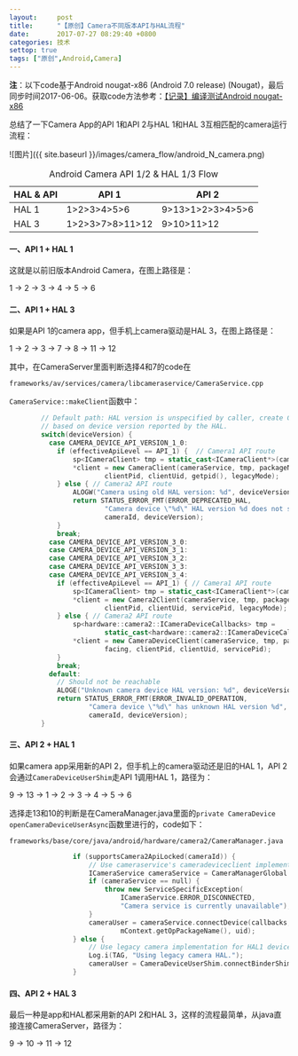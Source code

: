 ```yaml
---
layout:     post
title:      "【原创】Camera不同版本API与HAL流程"
date:       2017-07-27 08:29:40 +0800
categories: 技术
settop: true
tags: ["原创",Android,Camera]
---
```

**注**：以下code基于Android nougat-x86 (Android 7.0 release) (Nougat)，最后同步时间2017-06-06。获取code方法参考：<a href="{% post_url tech/2017-06-05-Android_N_build_java_out_of_memory %}">【记录】编译测试Android nougat-x86</a>

总结了一下Camera App的API 1和API 2与HAL 1和HAL 3互相匹配的camera运行流程：

![图片]({{ site.baseurl }}/images/camera_flow/android_N_camera.png)<br>

<table class="table">
  <caption>Android Camera API 1/2 & HAL 1/3 Flow</caption>
  <thead>
    <tr>
      <th>HAL & API</th>
      <th>API 1</th>
      <th>API 2</th>
    </tr>
  </thead>
  <tbody>
    <tr>
      <td>HAL 1</td>
      <td>1>2>3>4>5>6</td>
      <td>9>13>1>2>3>4>5>6</td>
    </tr>
    <tr>
      <td>HAL 3</td>
      <td>1>2>3>7>8>11>12</td>
      <td>9>10>11>12</td>
    </tr>
  </tbody>
</table>

#### 一、API 1 + HAL 1
这就是以前旧版本Android Camera，在图上路径是：

1 -> 2 -> 3 -> 4 -> 5 -> 6

#### 二、API 1 + HAL 3
如果是API 1的camera app，但手机上camera驱动是HAL 3，在图上路径是：

1 -> 2 -> 3 -> 7 -> 8 -> 11 -> 12

其中，在CameraServer里面判断选择4和7的code在

`frameworks/av/services/camera/libcameraservice/CameraService.cpp`

`CameraService::makeClient`函数中：
```cpp
        // Default path: HAL version is unspecified by caller, create CameraClient
        // based on device version reported by the HAL.
        switch(deviceVersion) {
          case CAMERA_DEVICE_API_VERSION_1_0:
            if (effectiveApiLevel == API_1) {  // Camera1 API route
                sp<ICameraClient> tmp = static_cast<ICameraClient*>(cameraCb.get());
                *client = new CameraClient(cameraService, tmp, packageName, cameraId, facing,
                        clientPid, clientUid, getpid(), legacyMode);
            } else { // Camera2 API route
                ALOGW("Camera using old HAL version: %d", deviceVersion);
                return STATUS_ERROR_FMT(ERROR_DEPRECATED_HAL,
                        "Camera device \"%d\" HAL version %d does not support camera2 API",
                        cameraId, deviceVersion);
            }
            break;
          case CAMERA_DEVICE_API_VERSION_3_0:
          case CAMERA_DEVICE_API_VERSION_3_1:
          case CAMERA_DEVICE_API_VERSION_3_2:
          case CAMERA_DEVICE_API_VERSION_3_3:
          case CAMERA_DEVICE_API_VERSION_3_4:
            if (effectiveApiLevel == API_1) { // Camera1 API route
                sp<ICameraClient> tmp = static_cast<ICameraClient*>(cameraCb.get());
                *client = new Camera2Client(cameraService, tmp, packageName, cameraId, facing,
                        clientPid, clientUid, servicePid, legacyMode);
            } else { // Camera2 API route
                sp<hardware::camera2::ICameraDeviceCallbacks> tmp =
                        static_cast<hardware::camera2::ICameraDeviceCallbacks*>(cameraCb.get());
                *client = new CameraDeviceClient(cameraService, tmp, packageName, cameraId,
                        facing, clientPid, clientUid, servicePid);
            }
            break;
          default:
            // Should not be reachable
            ALOGE("Unknown camera device HAL version: %d", deviceVersion);
            return STATUS_ERROR_FMT(ERROR_INVALID_OPERATION,
                    "Camera device \"%d\" has unknown HAL version %d",
                    cameraId, deviceVersion);
        }

```

#### 三、API 2 + HAL 1
如果camera app采用新的API 2，但手机上的camera驱动还是旧的HAL 1，API 2会通过`CameraDeviceUserShim`走API 1调用HAL 1，路径为：

9 -> 13 -> 1 -> 2 -> 3 -> 4 -> 5 -> 6

选择走13和10的判断是在CameraManager.java里面的`private CameraDevice openCameraDeviceUserAsync`函数里进行的，code如下：

`frameworks/base/core/java/android/hardware/camera2/CameraManager.java`

```cpp
                if (supportsCamera2ApiLocked(cameraId)) {
                    // Use cameraservice's cameradeviceclient implementation for HAL3.2+ devices
                    ICameraService cameraService = CameraManagerGlobal.get().getCameraService();
                    if (cameraService == null) {
                        throw new ServiceSpecificException(
                            ICameraService.ERROR_DISCONNECTED,
                            "Camera service is currently unavailable");
                    }
                    cameraUser = cameraService.connectDevice(callbacks, id,
                            mContext.getOpPackageName(), uid);
                } else {
                    // Use legacy camera implementation for HAL1 devices
                    Log.i(TAG, "Using legacy camera HAL.");
                    cameraUser = CameraDeviceUserShim.connectBinderShim(callbacks, id);
                }
```

#### 四、API 2 + HAL 3
最后一种是app和HAL都采用新的API 2和HAL 3，这样的流程最简单，从java直接连接CameraServer，路径为：

9 -> 10 -> 11 -> 12

